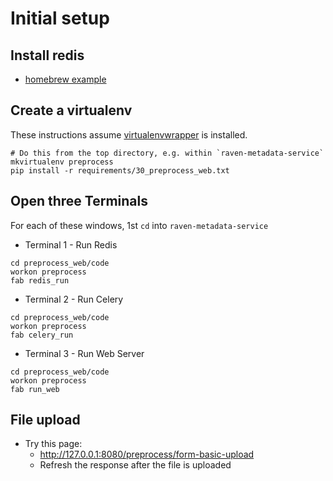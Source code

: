
# Initial setup

## Install redis

- [homebrew example](https://medium.com/@petehouston/install-and-config-redis-on-mac-os-x-via-homebrew-eb8df9a4f298)

## Create a virtualenv

These instructions assume [virtualenvwrapper](http://virtualenvwrapper.readthedocs.io/en/latest/install.html) is installed.

```
# Do this from the top directory, e.g. within `raven-metadata-service`
mkvirtualenv preprocess
pip install -r requirements/30_preprocess_web.txt
```

## Open three Terminals

For each of these windows, 1st `cd` into `raven-metadata-service`

- Terminal 1 - Run Redis

```
cd preprocess_web/code
workon preprocess
fab redis_run
```

- Terminal 2 - Run Celery

```
cd preprocess_web/code
workon preprocess
fab celery_run
```

- Terminal 3 - Run Web Server

```
cd preprocess_web/code
workon preprocess
fab run_web
```

## File upload

- Try this page:
  - http://127.0.0.1:8080/preprocess/form-basic-upload
  - Refresh the response after the file is uploaded
